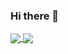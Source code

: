 ### Hi there 👋

<!--
**BioGeek/BioGeek** is a ✨ _special_ ✨ repository because its `README.md` (this file) appears on your GitHub profile.

Here are some ideas to get you started:

- 🔭 I’m currently working on ...
- 🌱 I’m currently learning ...
- 👯 I’m looking to collaborate on ...
- 🤔 I’m looking for help with ...
- 💬 Ask me about ...
- 📫 How to reach me: ...
- 😄 Pronouns: ...
- ⚡ Fun fact: ...
-->

<a href="https://github.com/BioGeek/BioGeek">
  <img align="center" src="https://github-readme-stats.vercel.app/api?username=biogeek&count_private=true&show_icons=true" />
</a>
<a href="https://github.com/BioGeek/BioGeek">
  <img align="center" src="https://github-readme-stats.vercel.app/api/top-langs/?username=biogeek&hide=java,css,makefile" />
</a>
